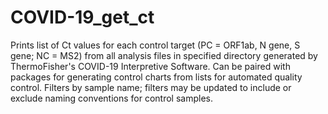 # COVID-19_get_ct
Prints list of Ct values for each control target (PC = ORF1ab, N gene, S gene; NC = MS2) from all analysis files in specified directory generated by ThermoFisher's COVID-19 Interpretive Software. 
Can be paired with packages for generating control charts from lists for automated quality control.
Filters by sample name; filters may be updated to include or exclude naming conventions for control samples.
